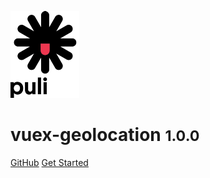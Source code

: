 ![logo](_media/logo.png)

# vuex-geolocation <small>1.0.0</small>

[GitHub](https://github.com/pulilab/vuex-geolocation)
[Get Started](#vuex-geolocation)
